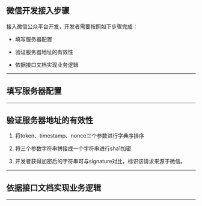 ## 微信开发接入步骤

  接入微信公众平台开发，开发者需要按照如下步骤完成：

* 填写服务器配置

* 验证服务器地址的有效性

* 依据接口文档实现业务逻辑

---

## 填写服务器配置


---

## 验证服务器地址的有效性

1. 将token、timestamp、nonce三个参数进行字典序排序

2. 将三个参数字符串拼接成一个字符串进行sha1加密

3. 开发者获得加密后的字符串可与signature对比，标识该请求来源于微信。

---

## 依据接口文档实现业务逻辑

---



